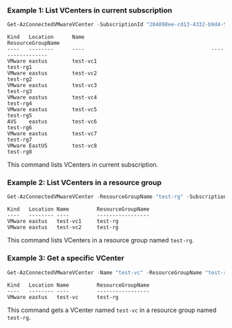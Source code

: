 ### Example 1: List VCenters in current subscription
```powershell
Get-AzConnectedVMwareVCenter -SubscriptionId "204898ee-cd13-4332-b9d4-55ca5c25496d"
```

```output
Kind   Location      Name                                         ResourceGroupName
----   --------      ----                                         -----------------
VMware eastus        test-vc1                                     test-rg1
VMware eastus        test-vc2                                     test-rg2
VMware eastus        test-vc3                                     test-rg3
VMware eastus        test-vc4                                     test-rg4
VMware eastus        test-vc5                                     test-rg5
AVS    eastus        test-vc6                                     test-rg6
VMware eastus        test-vc7                                     test-rg7
VMware EastUS        test-vc8                                     test-rg8
```

This command lists VCenters in current subscription.

### Example 2: List VCenters in a resource group
```powershell
Get-AzConnectedVMwareVCenter -ResourceGroupName "test-rg" -SubscriptionId "204898ee-cd13-4332-b9d4-55ca5c25496d"
```

```output
Kind   Location Name         ResourceGroupName
----   -------- ----         -----------------
VMware eastus   test-vc1     test-rg
VMware eastus   test-vc2     test-rg
```

This command lists VCenters in a resource group named `test-rg`.

### Example 3: Get a specific VCenter
```powershell
Get-AzConnectedVMwareVCenter -Name "test-vc" -ResourceGroupName "test-rg" -SubscriptionId "204898ee-cd13-4332-b9d4-55ca5c25496d"
```

```output
Kind   Location Name         ResourceGroupName
----   -------- ----         -----------------
VMware eastus   test-vc      test-rg
```

This command gets a VCenter named `test-vc` in a resource group named `test-rg`.